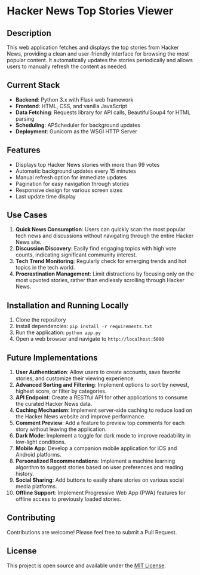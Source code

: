 # Hacker News Top Stories Viewer

## Description
This web application fetches and displays the top stories from Hacker News, providing a clean and user-friendly interface for browsing the most popular content. It automatically updates the stories periodically and allows users to manually refresh the content as needed.

## Current Stack
- **Backend**: Python 3.x with Flask web framework
- **Frontend**: HTML, CSS, and vanilla JavaScript
- **Data Fetching**: Requests library for API calls, BeautifulSoup4 for HTML parsing
- **Scheduling**: APScheduler for background updates
- **Deployment**: Gunicorn as the WSGI HTTP Server

## Features
- Displays top Hacker News stories with more than 99 votes
- Automatic background updates every 15 minutes
- Manual refresh option for immediate updates
- Pagination for easy navigation through stories
- Responsive design for various screen sizes
- Last update time display

## Use Cases
1. **Quick News Consumption**: Users can quickly scan the most popular tech news and discussions without navigating through the entire Hacker News site.
2. **Discussion Discovery**: Easily find engaging topics with high vote counts, indicating significant community interest.
3. **Tech Trend Monitoring**: Regularly check for emerging trends and hot topics in the tech world.
4. **Procrastination Management**: Limit distractions by focusing only on the most upvoted stories, rather than endlessly scrolling through Hacker News.

## Installation and Running Locally
1. Clone the repository
2. Install dependencies: `pip install -r requirements.txt`
3. Run the application: `python app.py`
4. Open a web browser and navigate to `http://localhost:5000`

## Future Implementations
1. **User Authentication**: Allow users to create accounts, save favorite stories, and customize their viewing experience.
2. **Advanced Sorting and Filtering**: Implement options to sort by newest, highest score, or filter by categories.
3. **API Endpoint**: Create a RESTful API for other applications to consume the curated Hacker News data.
4. **Caching Mechanism**: Implement server-side caching to reduce load on the Hacker News website and improve performance.
5. **Comment Preview**: Add a feature to preview top comments for each story without leaving the application.
6. **Dark Mode**: Implement a toggle for dark mode to improve readability in low-light conditions.
7. **Mobile App**: Develop a companion mobile application for iOS and Android platforms.
8. **Personalized Recommendations**: Implement a machine learning algorithm to suggest stories based on user preferences and reading history.
9. **Social Sharing**: Add buttons to easily share stories on various social media platforms.
10. **Offline Support**: Implement Progressive Web App (PWA) features for offline access to previously loaded stories.

## Contributing
Contributions are welcome! Please feel free to submit a Pull Request.

## License
This project is open source and available under the [MIT License](LICENSE).